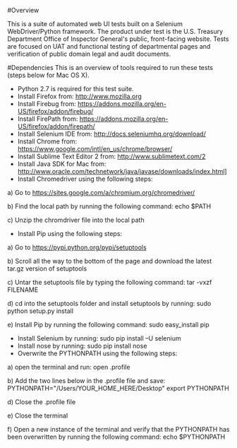 #Overview

This is a suite of automated web UI tests built on a Selenium WebDriver/Python framework. The product under test is the U.S. Treasury Department Office of Inspector General's public, front-facing website. Tests are focused on UAT and functional testing of departmental pages and verification of public domain legal and audit documents. 

#Dependencies
This is an overview of tools required to run these tests (steps below for Mac OS X).

- Python 2.7 is required for this test suite.
- Install Firefox from: http://www.mozilla.org
- Install Firebug from: https://addons.mozilla.org/en-US/firefox/addon/firebug/
- Install FirePath from: https://addons.mozilla.org/en-US/firefox/addon/firepath/
- Install Selenium IDE from: http://docs.seleniumhq.org/download/
- Install Chrome from: https://www.google.com/intl/en_us/chrome/browser/
- Install Sublime Text Editor 2 from: http://www.sublimetext.com/2
- Install Java SDK for Mac from: http://www.oracle.com/technetwork/java/javase/downloads/index.html]
- Install Chromedriver using the following steps:

a) Go to https://sites.google.com/a/chromium.org/chromedriver/

b) Find the local path by running the following command: echo $PATH

c) Unzip the chromdriver file into the local path

- Install Pip using the following steps:

a) Go to https://pypi.python.org/pypi/setuptools

b) Scroll all the way to the bottom of the page and download the latest tar.gz version of setuptools

c) Untar the setuptools file by typing the following command: tar -vxzf FILENAME

d) cd into the setuptools folder and install setuptools by running: sudo python setup.py install

e) Install Pip by running the following command: sudo easy_install pip

- Install Selenium by running: sudo pip install –U selenium
- Install nose by running: sudo pip install nose
- Overwrite the PYTHONPATH using the following steps:

a) open the terminal and run: open .profile

b) Add the two lines below in the .profile file and save: 
PYTHONPATH="/Users/YOUR_HOME_HERE/Desktop"
export PYTHONPATH

d) Close the .profile file

e) Close the terminal

f) Open a new instance of the terminal and verify that the PYTHONPATH has been overwritten by running the following command:
echo $PYTHONPATH
